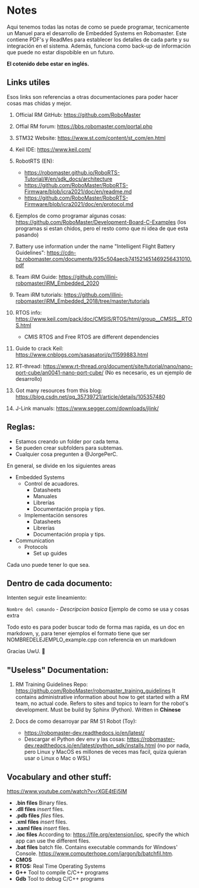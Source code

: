 # Notes
Aqui tenemos todas las notas de como se puede programar, tecnicamente un Manuel para el desarrollo de Embedded Systems en Robomaster.
Este contiene PDF's y ReadMes para establecer los detalles de cada parte y su integración en el sistema. Además, funciona como back-up de información que puede no estar dispobible en un futuro. 

**El cotenido debe estar en inglés.**

## Links utiles

Esos links son referencias a otras documentaciones para poder hacer cosas mas chidas y mejor.

1. Official RM GitHub: https://github.com/RoboMaster
1. Offial RM forum: https://bbs.robomaster.com/portal.php

1. STM32 Website: https://www.st.com/content/st_com/en.html
1. Keil IDE: https://www.keil.com/

1. RobotRTS (EN): 
    * https://robomaster.github.io/RoboRTS-Tutorial/#/en/sdk_docs/architecture
    * https://github.com/RoboMaster/RoboRTS-Firmware/blob/icra2021/doc/en/readme.md
    * https://github.com/RoboMaster/RoboRTS-Firmware/blob/icra2021/doc/en/protocol.md
1. Ejemplos de como programar algunas cosas: https://github.com/RoboMaster/Development-Board-C-Examples (los programas si estan chidos, pero el resto como que ni idea de que esta pasando)

1. Battery use information under the name "Intelligent Flight Battery Guidelines": https://cdn-hz.robomaster.com/documents/935c504aecb741521451469256431010.pdf

1. Team iRM Guide: https://github.com/illini-robomaster/iRM_Embedded_2020
1. Team iRM tutorials: https://github.com/illini-robomaster/iRM_Embedded_2018/tree/master/tutorials
1. RTOS info: https://www.keil.com/pack/doc/CMSIS/RTOS/html/group__CMSIS__RTOS.html
    * CMIS RTOS and Free RTOS are different dependencies 
1. Guide to crack Keil: https://www.cnblogs.com/sasasatori/p/11599883.html
1. RT-thread: https://www.rt-thread.org/document/site/tutorial/nano/nano-port-cube/an0041-nano-port-cube/ (No es necesario, es un ejemplo de desarrollo)
1. Got many resources from this blog: https://blog.csdn.net/qq_35739721/article/details/105357480
1. J-Link manuals: https://www.segger.com/downloads/jlink/

## Reglas:

- Estamos creando un folder por cada tema.
- Se pueden crear subfolders para subtemas.
- Cualquier cosa pregunten a @JorgePerC.

En general, se divide en los siguientes areas
- Embedded Systems
    - Control de acuadores.
        - Datasheets
        - Manuales
        - Librerías
        - Documentación propia y tips.
    - Implementación sensores
        - Datasheets
        - Librerías
        - Documentación propia y tips.
- Communication
    - Protocols
        - Set up guides

Cada uno puede tener lo que sea.



## Dentro de cada documento:

Intenten seguir este lineamiento:

`Nombre del comando` - *Descripcion basica* Ejemplo de como se usa y cosas extra

Todo esto es para poder buscar todo de forma mas rapida, es un doc en markdown, y, para tener ejemplos el formato tiene que ser NOMBREDELEJEMPLO_example.cpp con referencia en un markdown

Gracias UwU. 🐉

## "Useless" Documentation:
1. RM Training Guidelines Repo:
    https://github.com/RoboMaster/robomaster_training_guidelines
    It contains administrative information about how to get started with a RM team, no actual code. Refers to sites and topics to learn for the robot's development. 
    Must be build by Sphinx (Python). Written in **Chinese**  

1. Docs de como desarroyar par RM S1 Robot (Toy): 
    * https://robomaster-dev.readthedocs.io/en/latest/
    * Descargar el Python dev env y las cosas: https://robomaster-dev.readthedocs.io/en/latest/python_sdk/installs.html (no por nada, pero Linux y MacOS es millones de veces mas facil, quiza quieran usar o Linux o Mac o WSL)

## Vocabulary and other stuff:
https://www.youtube.com/watch?v=rXGE4tEj5IM


* **.bin files** Binary files. 
* **.dll files** _insert_ files. 
* **.pdb files** _files_ files. 
* **.xml files** _insert_ files. 
* **.xaml files** _insert_ files. 
* **.ioc files** According to: https://file.org/extension/ioc, specify the which app can use the different files. 
* **.bat files** batch file. Contains executable commands for Windows' Console.  https://www.computerhope.com/jargon/b/batchfil.htm. 
* **CMOS** 
* **RTOS:** Real Time Operating Systems
* **G++** Tool to compile C/C++ programs
* **Gdb** Tool to debug C/C++ programs
